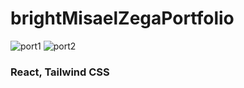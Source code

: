 # brightMisaelZegaPortfolio 
![port1](https://github.com/brightmze26/portfolio/assets/159750775/72fcc14b-3236-4d1c-8209-07be5b5ac262)
![port2](https://github.com/brightmze26/portfolio/assets/159750775/425699b0-174b-48d3-ab3d-754fdfc64ac5)

### React, Tailwind CSS
